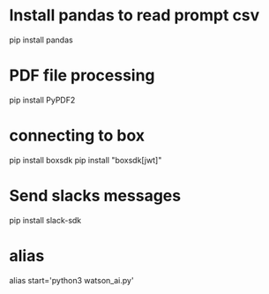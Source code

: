 
# Install pandas to read prompt csv
pip install pandas

# PDF file processing 
pip install PyPDF2

# connecting to box
pip install boxsdk
pip install "boxsdk[jwt]"

# Send slacks messages
pip install slack-sdk

# alias
alias start='python3 watson_ai.py'


